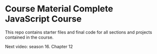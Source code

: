 # Course Material Complete JavaScript Course

This repo contains starter files and final code for all sections and projects contained in the course.

Next video: season 16. Chapter 12

